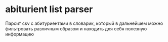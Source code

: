 # abiturient list parser

Парсит csv с абитуриентами в словарик, который в дальнейшем можно фильтровать различным образом и находить для себя полезную информацию
